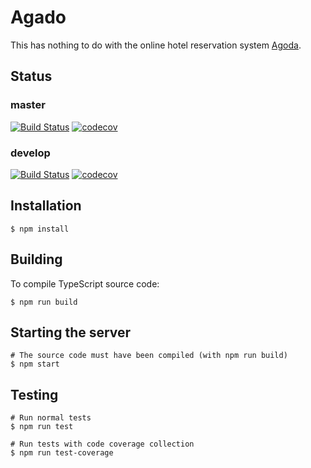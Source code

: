 # Agado
This has nothing to do with the online hotel reservation system [Agoda](https://www.agoda.com).

## Status
### master
[![Build Status](https://travis-ci.org/phonxvzf/agado.svg?branch=master)](https://travis-ci.org/phonxvzf/agado)
[![codecov](https://codecov.io/gh/phonxvzf/agado/branch/master/graph/badge.svg)](https://codecov.io/gh/phonxvzf/agado)

### develop
[![Build Status](https://travis-ci.org/phonxvzf/agado.svg?branch=develop)](https://travis-ci.org/phonxvzf/agado)
[![codecov](https://codecov.io/gh/phonxvzf/agado/branch/develop/graph/badge.svg)](https://codecov.io/gh/phonxvzf/agado)

## Installation
```shell
$ npm install
```

## Building
To compile TypeScript source code:
```shell
$ npm run build
```

## Starting the server
```shell
# The source code must have been compiled (with npm run build)
$ npm start
```

## Testing
```shell
# Run normal tests
$ npm run test

# Run tests with code coverage collection
$ npm run test-coverage
```
